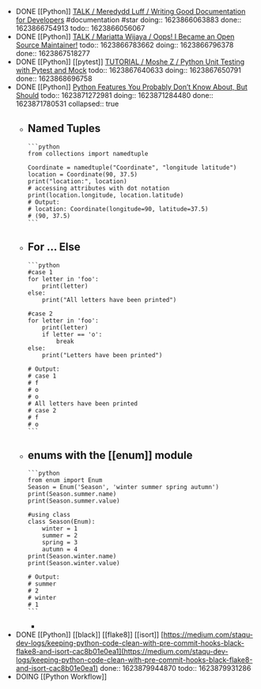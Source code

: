 - DONE [[Python]] [TALK / Meredydd Luff / Writing Good Documentation for Developers](https://youtu.be/eWaWvUhpseM?list=PL2Uw4_HvXqvYk1Y5P8kryoyd83L_0Uk5K) #documentation #star
  doing:: 1623866063883
  done:: 1623866754913
  todo:: 1623866056067
- DONE [[Python]] [TALK / Mariatta Wijaya / Oops! I Became an Open Source Maintainer!](https://youtu.be/iPs64t1nsSM?list=PL2Uw4_HvXqvYk1Y5P8kryoyd83L_0Uk5K)
  todo:: 1623866783662
  doing:: 1623866796378
  done:: 1623867518277
- DONE [[Python]] [[pytest]] [TUTORIAL / Moshe Z / Python Unit Testing with Pytest and Mock](https://youtu.be/DJoffYEPttY?list=PL2Uw4_HvXqvYk1Y5P8kryoyd83L_0Uk5K)
  todo:: 1623867640633
  doing:: 1623867650791
  done:: 1623868696758
- DONE [[Python]] [Python Features You Probably Don’t Know About, But Should](https://levelup.gitconnected.com/python-features-you-probably-dont-know-about-but-should-a66c6b30c528)
  todo:: 1623871272981
  doing:: 1623871284480
  done:: 1623871780531
  collapsed:: true
	- Named Tuples
		-
		  ```python
		  from collections import namedtuple
		  
		  Coordinate = namedtuple("Coordinate", "longitude latitude")
		  location = Coordinate(90, 37.5)
		  print("location:", location) 
		  # accessing attributes with dot notation
		  print(location.longitude, location.latitude) 
		  # Output: 
		  # location: Coordinate(longitude=90, latitude=37.5) 
		  # (90, 37.5) 
		  ```
	- For ... Else
		-
		  ```python
		  #case 1
		  for letter in 'foo':
		      print(letter)
		  else:
		      print("All letters have been printed")
		  
		  #case 2
		  for letter in 'foo':
		      print(letter)
		      if letter == 'o':
		          break
		  else:
		      print("Letters have been printed")
		      
		  # Output:
		  # case 1
		  # f
		  # o
		  # o
		  # All letters have been printed
		  # case 2
		  # f
		  # o
		  ```
	- enums with the [[enum]] module
		-
		  ```python
		  from enum import Enum
		  Season = Enum('Season', 'winter summer spring autumn')
		  print(Season.summer.name)
		  print(Season.summer.value)
		  
		  #using class
		  class Season(Enum):
		      winter = 1
		      summer = 2
		      spring = 3
		      autumn = 4
		  print(Season.winter.name)
		  print(Season.winter.value)
		  
		  # Output:
		  # summer
		  # 2
		  # winter
		  # 1
		  ```
		-
- DONE [[Python]] [[black]] [[flake8]] [[isort]] [https://medium.com/staqu-dev-logs/keeping-python-code-clean-with-pre-commit-hooks-black-flake8-and-isort-cac8b01e0ea1](https://medium.com/staqu-dev-logs/keeping-python-code-clean-with-pre-commit-hooks-black-flake8-and-isort-cac8b01e0ea1)
  done:: 1623879944870
  todo:: 1623879931286
- DOING [[Python Workflow]]